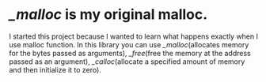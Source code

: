 <h1><i>_malloc</i> is my original malloc.</h1>
I started this project because I wanted to learn what happens exactly when I use malloc function.
In this library you can use <i>_malloc</i>(allocates memory for the bytes passed as arguments), <i>_free</i>(free the memory at the address passed as an argument), <i>_calloc</i>(allocate a specified amount of memory and then initialize it to zero).
